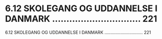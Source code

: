 # 6.12 SKOLEGANG OG UDDANNELSE I DANMARK ............................... 221

6.12 SKOLEGANG OG UDDANNELSE I DANMARK ............................... 221
